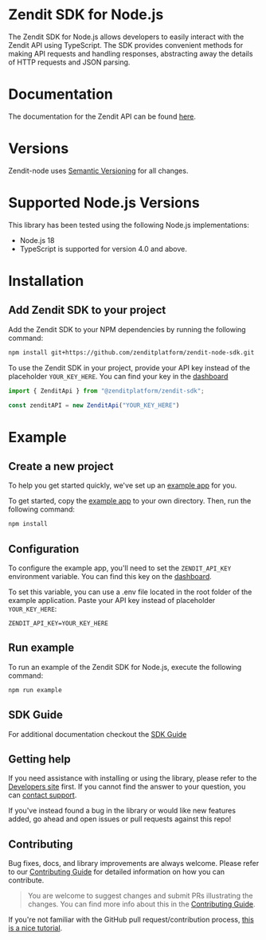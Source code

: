 # Zendit SDK for Node.js

The Zendit SDK for Node.js allows developers to easily interact with the Zendit API using TypeScript. 
The SDK provides convenient methods for making API requests and handling responses, abstracting away the details of HTTP requests and JSON parsing.

# Documentation
The documentation for the Zendit API can be found [here][docs-link].

# Versions
Zendit-node uses [Semantic Versioning](https://semver.org/) for all changes.

# Supported Node.js Versions
This library has been tested using the following Node.js implementations:

* Node.js 18
* TypeScript is supported for version 4.0 and above.

# Installation

## Add Zendit SDK to your project

Add the Zendit SDK to your NPM dependencies by running the following command:
```bash
npm install git+https://github.com/zenditplatform/zendit-node-sdk.git
```

To use the Zendit SDK in your project, provide your API key instead of the placeholder `YOUR_KEY_HERE`. 
You can find your key in the [dashboard](https://console.zendit.io/)
```typescript
import { ZenditApi } from "@zenditplatform/zendit-sdk";

const zenditAPI = new ZenditApi("YOUR_KEY_HERE")
```

# Example

## Create a new project

To help you get started quickly, we've set up an [example app](https://github.com/zenditplatform/zendit-node-sdk/blob/main/example) for you.

To get started, copy the [example app](https://github.com/zenditplatform/zendit-node-sdk/blob/main/example) to your own directory. Then, run the following command:
```bash
npm install
```

## Configuration
To configure the example app, you'll need to set the `ZENDIT_API_KEY` environment variable. 
You can find this key on the [dashboard](https://console.zendit.io/).

To set this variable, you can use a .env file located in the root folder of the example application. 
Paste your API key instead of placeholder `YOUR_KEY_HERE`:
```.env
ZENDIT_API_KEY=YOUR_KEY_HERE
```

## Run example
To run an example of the Zendit SDK for Node.js, execute the following command:
```bash
npm run example
```

## SDK Guide

For additional documentation checkout the [SDK Guide](SDK-GUIDE.md)

## Getting help

If you need assistance with installing or using the library, please refer to the [Developers site][docs-link] first. 
If you cannot find the answer to your question, you can [contact support][support-page].

If you've instead found a bug in the library or would like new features added, go ahead and open issues or pull requests against this repo!

## Contributing

Bug fixes, docs, and library improvements are always welcome. Please refer to our [Contributing Guide](CONTRIBUTING.md) for detailed information on how you can contribute.

> You are welcome to suggest changes and submit PRs illustrating the changes. You can find more info about this in the [Contributing Guide](CONTRIBUTING.md).

If you're not familiar with the GitHub pull request/contribution process, [this is a nice tutorial](https://gun.io/blog/how-to-github-fork-branch-and-pull-request/).

[docs-link]: https://developers.zendit.io
[issue-link]: https://github.com/zenditplatform/zendit-node-sdk/issues/new
[github]: https://github.com/zenditplatform/zendit-node-sdk
[support-page]: https://developers.zendit.io/zendit-support
